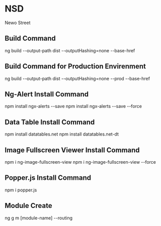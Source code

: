 # NSD
Newo Street
## Build Command
ng build --output-path dist --outputHashing=none --base-href
## Build Command for Production Envirenment
ng build --output-path dist --outputHashing=none --prod --base-href
## Ng-Alert Install Command
npm install ngx-alerts --save
npm install ngx-alerts --save --force
## Data Table Install Command
npm install datatables.net
npm install datatables.net-dt
## Image Fullscreen Viewer Install Command
npm i ng-image-fullscreen-view
npm i ng-image-fullscreen-view --force
## Popper.js Install Command
npm i popper.js
## Module Create
ng g m [module-name] --routing